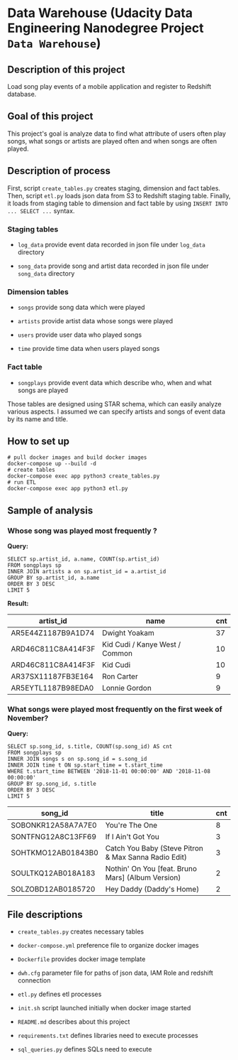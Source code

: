 # Data Warehouse (Udacity Data Engineering Nanodegree Project `Data Warehouse`)

## Description of this project
Load song play events of a mobile application and register to Redshift database.

## Goal of this project
This project's goal is analyze data to find what attribute of users often play songs, what songs or artists are played often and when songs are often played.

## Description of process

First, script `create_tables.py` creates staging, dimension and fact tables.
Then, script `etl.py` loads json data from S3 to Redshift staging table.
Finally, it loads from staging table to dimension and fact table by using `INSERT INTO ... SELECT ...` syntax.

### Staging tables

- `log_data`
  provide event data recorded in json file under `log_data` directory

- `song_data`
  provide song and artist data recorded in json file under `song_data` directory
  
### Dimension tables

- `songs`
  provide song data which were played

- `artists`
  provide artist data whose songs were played

- `users`
  provide user data who played songs

- `time`
  provide time data when users played songs


### Fact table

- `songplays`
  provide event data which describe who, when and what songs are played

Those tables are designed using STAR schema, which can easily analyze various aspects.
I assumed we can specify artists and songs of event data by its name and title.

## How to set up

```shell
# pull docker images and build docker images
docker-compose up --build -d
# create tables
docker-compose exec app python3 create_tables.py
# run ETL
docker-compose exec app python3 etl.py
```

## Sample of analysis

### Whose song was played most frequently ?

**Query:**
```
SELECT sp.artist_id, a.name, COUNT(sp.artist_id)
FROM songplays sp
INNER JOIN artists a on sp.artist_id = a.artist_id
GROUP BY sp.artist_id, a.name
ORDER BY 3 DESC
LIMIT 5
```

**Result:**

artist_id | name | cnt
---------- | ------ | -----
AR5E44Z1187B9A1D74 | Dwight Yoakam | 37
ARD46C811C8A414F3F | Kid Cudi / Kanye West / Common | 10
ARD46C811C8A414F3F | Kid Cudi | 10
AR37SX11187FB3E164 | Ron Carter | 9
AR5EYTL1187B98EDA0 | Lonnie Gordon | 9

### What songs were played most frequently on the first week of November?

**Query:**
```
SELECT sp.song_id, s.title, COUNT(sp.song_id) AS cnt
FROM songplays sp
INNER JOIN songs s on sp.song_id = s.song_id
INNER JOIN time t ON sp.start_time = t.start_time
WHERE t.start_time BETWEEN '2018-11-01 00:00:00' AND '2018-11-08 00:00:00'
GROUP BY sp.song_id, s.title
ORDER BY 3 DESC
LIMIT 5
```

song_id | title | cnt
---------- | ------ | -----
SOBONKR12A58A7A7E0 | You're The One | 8
SONTFNG12A8C13FF69 | If I Ain't Got You | 3
SOHTKMO12AB01843B0 | Catch You Baby (Steve Pitron & Max Sanna Radio Edit) | 3
SOULTKQ12AB018A183 | Nothin' On You [feat. Bruno Mars] (Album Version) | 2
SOLZOBD12AB0185720 | Hey Daddy (Daddy's Home) | 2

## File descriptions

- `create_tables.py`
  creates necessary tables

- `docker-compose.yml`
  preference file to organize docker images

- `Dockerfile`
  provides docker image template

- `dwh.cfg`
  parameter file for paths of json data, IAM Role and redshift connection
  
- `etl.py`
  defines etl processes
  
- `init.sh`
  script launched initially when docker image started

- `README.md`
  describes about this project

- `requirements.txt`
  defines libraries need to execute processes
  
- `sql_queries.py`
  defines SQLs need to execute
